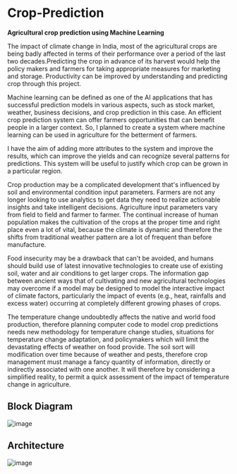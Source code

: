 # Crop-Prediction
**Agricultural crop prediction using Machine Learning**
    
The impact of climate change in India, most of the agricultural crops are being badly affected in terms of their performance over a period of the last two decades.Predicting the crop in advance of its harvest would help the policy makers and farmers for taking appropriate measures for marketing and storage. Productivity can be improved by understanding and predicting crop through this project. 
    
Machine learning can be defined as one of the AI applications that has successful prediction models in various aspects, such as stock market, weather, business decisions, and crop prediction in this case. An efficient crop prediction system can offer farmers opportunities that can benefit people in a larger context. So, I planned to create a system where machine learning can be used in agriculture for the betterment of farmers. 

I have the aim of adding more attributes to the system and improve the results, which can improve the yields and can recognize several patterns for predictions. This system will be useful to justify which crop can be grown in a particular region. 

Crop production may be a complicated development that's influenced by soil and environmental condition input parameters. Farmers are not any longer looking to use analytics to get data they need to realize actionable insights and take intelligent decisions. Agriculture input parameters vary from field to field and farmer to farmer. The continual increase of human population makes the cultivation of the crops at the proper time and right place even a lot of vital, because the climate is dynamic and therefore the shifts from traditional weather pattern are a lot of frequent than before manufacture. 

Food insecurity may be a drawback that can't be avoided, and humans should build use of latest innovative technologies to create use of existing soil, water and air conditions to get larger crops. The information gap between ancient ways that of cultivating and new agricultural technologies may overcome if a model may be designed to model the interactive impact of climate factors, particularly the impact of events (e.g., heat, rainfalls and excess water) occurring at completely different growing phases of crops. 

The temperature change undoubtedly affects the native and world food production, therefore planning computer code to model crop predictions needs new methodology for temperature change studies, situations for temperature change adaptation, and policymakers which will limit the devastating effects of weather on food provide. The soil sort will modification over time because of weather and pests, therefore crop management must manage a fancy quantity of information, directly or indirectly associated with one another. It will therefore by considering a simplified reality, to permit a quick assessment of the impact of temperature change in agriculture.


## Block Diagram

![image](https://user-images.githubusercontent.com/42908895/174406905-850d5a8e-a47c-4845-a560-431ddb1766fc.png)


## Architecture

![image](https://user-images.githubusercontent.com/42908895/174407259-e4efd92b-3b65-4b4c-961c-e54418126ee4.png)










